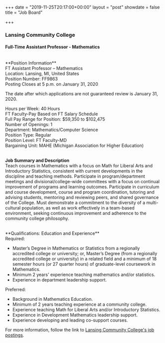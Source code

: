 +++
date = "2019-11-25T20:17:00+00:00"
layout = "post"
showdate = false
title = "Job Board"

+++
### Lansing Community College
#### Full-Time Assistant Professor - Mathematics

<br>
**Position Information**<br>
FT Assistant Professor – Mathematics</br>
Location: Lansing, MI, United States</br>
Position Number: FF9863</br>
Posting Closes at 5 p.m. on January 31, 2020</br>

The date after which applications are not guaranteed review is January 31, 2020.</br>

Hours per Week: 40 Hours</br>
FT Faculty-Pay Based on FT Salary Schedule</br>
Full Pay Range for Position: $59,350 to $102,475</br>
Number of Openings: 1</br>
Department: Mathematics/Computer Science</br>
Position Type: Regular</br>
Position Level: FT Faculty-MD</br>
Bargaining Unit: MAHE (Michigan Association for Higher Education)</br></br>

**Job Summary and Description**<br>
Teach courses in Mathematics with a focus on Math for Liberal Arts and Introductory Statistics, consistent with current developments 
in the discipline and teaching methods.  Participate in program/department meetings and divisional/college-wide committees with a 
focus on continual improvement of programs and learning outcomes.  Participate in curriculum and course development, course and 
program coordination, tutoring and advising students, mentoring and reviewing peers, and shared governance of the College. Must demonstrate a commitment to the diversity of a multi-cultural population, as well as work effectively in a team-based environment, seeking continuous improvement and adherence to the community college philosophy.

<br>
**Qualifications: Education and Experience**<br>
Required:<br>
<ul>
 <li>Master’s Degree in Mathematics or Statistics from a regionally accredited college or university; or, Master’s Degree 
 (from a regionally accredited college or university) in a related field and a minimum of 18 semester hours (or 27 quarter hours) 
 of graduate-level coursework in Mathematics. </li>
 <li>Minimum 2 years' experience teaching mathematics and/or statistics. </li>
 <li>Experience in department leadership support. </li></ul>
 
Preferred:<br>
<ul>
 <li>Background in Mathematics Education.</li>
 <li>Minimum of 2 years teaching experience at a community college.</li>
 <li>Experience teaching Math for Liberal Arts and/or Introductory Statistics.</li>
 <li>Experience in Development Mathematics leadership support.</li>
 <li>Experience developing and leading co-support courses.</li></ul>
 
For more information, follow the link to <a href="https://lcc.csod.com/ux/ats/careersite/2/home/requisition/899?c=lcc">Lansing Community College's job postings</a>. 

